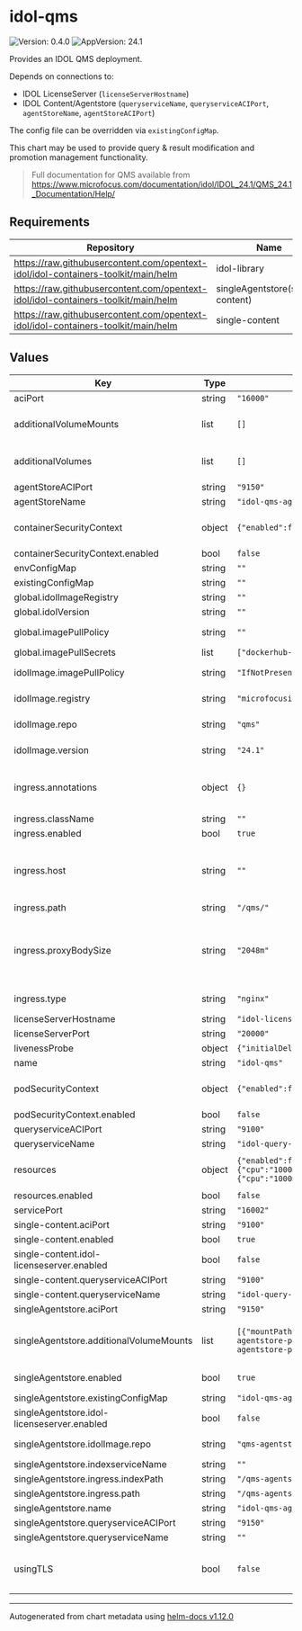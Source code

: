 # idol-qms

![Version: 0.4.0](https://img.shields.io/badge/Version-0.4.0-informational?style=flat-square) ![AppVersion: 24.1](https://img.shields.io/badge/AppVersion-24.1-informational?style=flat-square)

Provides an IDOL QMS deployment.

Depends on connections to:

- IDOL LicenseServer (`licenseServerHostname`)
- IDOL Content/Agentstore (`queryserviceName`, `queryserviceACIPort`, `agentStoreName`, `agentStoreACIPort`)

The config file can be overridden via `existingConfigMap`.

This chart may be used to provide query & result modification and promotion management functionality.

> Full documentation for QMS available from https://www.microfocus.com/documentation/idol/IDOL_24.1/QMS_24.1_Documentation/Help/

## Requirements

| Repository | Name | Version |
|------------|------|---------|
| https://raw.githubusercontent.com/opentext-idol/idol-containers-toolkit/main/helm | idol-library | 0.11.0 |
| https://raw.githubusercontent.com/opentext-idol/idol-containers-toolkit/main/helm | singleAgentstore(single-content) | 0.9.0 |
| https://raw.githubusercontent.com/opentext-idol/idol-containers-toolkit/main/helm | single-content | 0.9.0 |

## Values

| Key | Type | Default | Description |
|-----|------|---------|-------------|
| aciPort | string | `"16000"` | port service will serve ACI connections on |
| additionalVolumeMounts | list | `[]` | Additional PodSpec VolumeMount (see https://kubernetes.io/docs/reference/kubernetes-api/workload-resources/pod-v1/#volumes-1) |
| additionalVolumes | list | `[]` | Additional PodSpec Volume (see https://kubernetes.io/docs/reference/kubernetes-api/workload-resources/pod-v1/#volumes) |
| agentStoreACIPort | string | `"9150"` | Default configuration for [PromotionAgentStore]::Port |
| agentStoreName | string | `"idol-qms-agentstore"` | Default configuration for [PromotionAgentStore]::Host |
| containerSecurityContext | object | `{"enabled":false}` | Optional SecurityContext for container (see https://kubernetes.io/docs/reference/generated/kubernetes-api/v1.29/#securitycontext-v1-core) |
| containerSecurityContext.enabled | bool | `false` | enable SecurityContext for container. Setting to false omits. |
| envConfigMap | string | `""` | Optional configMap name holding extra environnment variables for container |
| existingConfigMap | string | `""` | if specified, mounted at /etc/config/idol and expected to provide community.cfg |
| global.idolImageRegistry | string | `""` | Global override value for idolImage.registry |
| global.idolVersion | string | `""` | Global override value for idolImage.version |
| global.imagePullPolicy | string | `""` | Global override value for idolImage.imagePullPolicy, has no effect if it is empty or is removed |
| global.imagePullSecrets | list | `["dockerhub-secret"]` | Global secrets used to pull container images |
| idolImage.imagePullPolicy | string | `"IfNotPresent"` | used to determine whether to pull the specified image (see https://kubernetes.io/docs/concepts/containers/images/#image-pull-policy) |
| idolImage.registry | string | `"microfocusidolserver"` | used to construct container image name: {idolImage.registry}/{idolImage.repo}:{idolImage.version} |
| idolImage.repo | string | `"qms"` | used to construct container image name: {idolImage.registry}/{idolImage.repo}:{idolImage.version} |
| idolImage.version | string | `"24.1"` | used to construct container image name: {idolImage.registry}/{idolImage.repo}:{idolImage.version} |
| ingress.annotations | object | `{}` | Ingress controller specific annotations Some annotations are added automatically based on ingress.type and other values, but can  be overriden/augmented here e.g. https://kubernetes.github.io/ingress-nginx/user-guide/nginx-configuration/annotations |
| ingress.className | string | `""` | Optional parameter to override the default ingress class |
| ingress.enabled | bool | `true` | Create ingress resource |
| ingress.host | string | `""` | Optional host (see https://kubernetes.io/docs/concepts/services-networking/ingress/#ingress-rules). For an OpenShift environment this is required (see https://docs.openshift.com/container-platform/4.11/networking/routes/route-configuration.html#nw-ingress-creating-a-route-via-an-ingress_route-configuration) |
| ingress.path | string | `"/qms/"` | Ingress controller path for ACI connections. |
| ingress.proxyBodySize | string | `"2048m"` | Maximum allowed size of the client request body, defining the maximum size of requests that can be made to IDOL components within the installation, e.g. the amount of data sent in DREADDDATA index commands. The value should be an nginx "size" value. See http://nginx.org/en/docs/http/ngx_http_core_module.html#client_max_body_size for the documentation of the corresponding nginx configuration parameter. |
| ingress.type | string | `"nginx"` | Ingress controller type to setup for. Valid values are nginx or haproxy (used by OpenShift) |
| licenseServerHostname | string | `"idol-licenseserver"` | the hostname of the IDOL LicenseServer (or abstraction) |
| licenseServerPort | string | `"20000"` | the ACI port of the IDOL LicenseServer (or abstraction) |
| livenessProbe | object | `{"initialDelaySeconds":120}` | container livenessProbe settings |
| name | string | `"idol-qms"` | used to name deployment, service, ingress |
| podSecurityContext | object | `{"enabled":false,"fsGroup":0,"runAsGroup":0,"runAsUser":1000}` | Optional PodSecurityContext (see https://kubernetes.io/docs/reference/generated/kubernetes-api/v1.29/#podsecuritycontext-v1-core) |
| podSecurityContext.enabled | bool | `false` | enable PodSecurityContext. Setting to false omits. |
| queryserviceACIPort | string | `"9100"` | Default configuration for [IDOL]::Port |
| queryserviceName | string | `"idol-query-service"` | Default configuration for [IDOL]::Host |
| resources | object | `{"enabled":false,"limits":{"cpu":"1000m","memory":"1Gi"},"requests":{"cpu":"1000m","memory":"1Gi"}}` | Optional resources for container (see https://kubernetes.io/docs/concepts/configuration/manage-resources-containers) |
| resources.enabled | bool | `false` | enable resources for container. Setting to false omits. |
| servicePort | string | `"16002"` | port service will serve service connections on |
| single-content.aciPort | string | `"9100"` | content port service will serve ACI connections on |
| single-content.enabled | bool | `true` | whether to deploy the single-content sub-chart. |
| single-content.idol-licenseserver.enabled | bool | `false` | whether to deploy the idol-licenseserver sub-chart |
| single-content.queryserviceACIPort | string | `"9100"` | the content engine's query service ACI port |
| single-content.queryserviceName | string | `"idol-query-service"` | the content engine's query service name |
| singleAgentstore.aciPort | string | `"9150"` | agentstore port service will serve ACI connections on |
| singleAgentstore.additionalVolumeMounts | list | `[{"mountPath":"/qms-agentstore/poststart_scripts/qms-agentstore-poststart.sh","name":"config-map","subPath":"qms-agentstore-poststart.sh"}]` | Additional PodSpec Volume (see https://kubernetes.io/docs/reference/kubernetes-api/workload-resources/pod-v1/#volumes) N.B. QMS AgentStore creates required databases on startup via poststart script mount |
| singleAgentstore.enabled | bool | `true` | whether to deploy the single-content sub-chart that uses an IDOL Agentstore    configuration file and docker image. |
| singleAgentstore.existingConfigMap | string | `"idol-qms-agentstore-cfg"` | the config map to use for providing a qms-agentstore configuration. |
| singleAgentstore.idol-licenseserver.enabled | bool | `false` | whether to deploy the idol-licenseserver sub-chart |
| singleAgentstore.idolImage.repo | string | `"qms-agentstore"` | overrides the default value for single-content.idolImage.repo ("content")    to guarantee that we use an IDOL Agentstore docker image. |
| singleAgentstore.indexserviceName | string | `""` | the agentstore engine's index service name |
| singleAgentstore.ingress.indexPath | string | `"/qms-agentstore-index/"` | the ingress controller path to access the agentstore index service with |
| singleAgentstore.ingress.path | string | `"/qms-agentstore/"` | the ingress controller path to access the agentstore query service with |
| singleAgentstore.name | string | `"idol-qms-agentstore"` | used to name deployment, service, ingress |
| singleAgentstore.queryserviceACIPort | string | `"9150"` | the agentstore engine's query service ACI port |
| singleAgentstore.queryserviceName | string | `""` | the agentstore engine's query service name |
| usingTLS | bool | `false` | whether aci/service/index ports are configured to use TLS (https). If configuring for TLS, then consider setting IDOL_SSL_COMPONENT_CERT_PATH and IDOL_SSL_COMPONENT_KEY_PATH in envConfigMap to provide required TLS certificates |

----------------------------------------------
Autogenerated from chart metadata using [helm-docs v1.12.0](https://github.com/norwoodj/helm-docs/releases/v1.12.0)